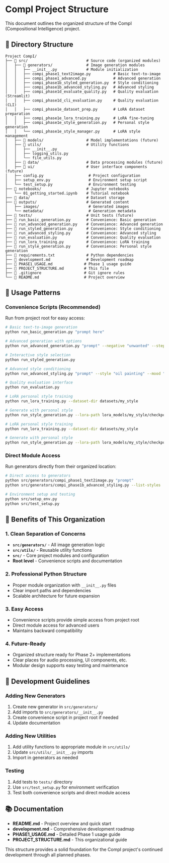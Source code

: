 # CompI Project Structure

This document outlines the organized structure of the CompI (Compositional Intelligence) project.

## 📁 Directory Structure

```
Project CompI/
├── 📁 src/                          # Source code (organized modules)
│   ├── 📁 generators/               # Image generation modules
│   │   ├── __init__.py             # Module initialization
│   │   ├── compi_phase1_text2image.py          # Basic text-to-image
│   │   ├── compi_phase1_advanced.py            # Advanced generation
│   │   ├── compi_phase1b_styled_generation.py  # Style conditioning
│   │   ├── compi_phase1b_advanced_styling.py   # Advanced styling
│   │   ├── compi_phase1d_evaluate_quality.py   # Quality evaluation (Streamlit)
│   │   ├── compi_phase1d_cli_evaluation.py     # Quality evaluation (CLI)
│   │   ├── compi_phase1e_dataset_prep.py       # LoRA dataset preparation
│   │   ├── compi_phase1e_lora_training.py      # LoRA fine-tuning
│   │   ├── compi_phase1e_style_generation.py   # Personal style generation
│   │   └── compi_phase1e_style_manager.py      # LoRA style management
│   ├── 📁 models/                   # Model implementations (future)
│   ├── 📁 utils/                    # Utility functions
│   │   ├── __init__.py
│   │   ├── logging_utils.py
│   │   └── file_utils.py
│   ├── 📁 data/                     # Data processing modules (future)
│   ├── 📁 ui/                       # User interface components (future)
│   ├── config.py                    # Project configuration
│   ├── setup_env.py                 # Environment setup script
│   └── test_setup.py                # Environment testing
├── 📁 notebooks/                    # Jupyter notebooks
│   └── 01_getting_started.ipynb    # Tutorial notebook
├── 📁 data/                         # Dataset storage
├── 📁 outputs/                      # Generated content
│   ├── images/                      # Generated images
│   └── metadata/                    # Generation metadata
├── 📁 tests/                        # Unit tests (future)
├── 🐍 run_basic_generation.py       # Convenience: Basic generation
├── 🐍 run_advanced_generation.py    # Convenience: Advanced generation
├── 🐍 run_styled_generation.py      # Convenience: Style conditioning
├── 🐍 run_advanced_styling.py       # Convenience: Advanced styling
├── 🐍 run_evaluation.py             # Convenience: Quality evaluation
├── 🐍 run_lora_training.py          # Convenience: LoRA training
├── 🐍 run_style_generation.py       # Convenience: Personal style generation
├── 📄 requirements.txt              # Python dependencies
├── 📄 development.md                # Development roadmap
├── 📄 PHASE1_USAGE.md              # Phase 1 usage guide
├── 📄 PROJECT_STRUCTURE.md         # This file
├── 📄 .gitignore                   # Git ignore rules
└── 📄 README.md                    # Project overview
```

## 🚀 Usage Patterns

### Convenience Scripts (Recommended)

Run from project root for easy access:

```bash
# Basic text-to-image generation
python run_basic_generation.py "prompt here"

# Advanced generation with options
python run_advanced_generation.py "prompt" --negative "unwanted" --steps 50

# Interactive style selection
python run_styled_generation.py

# Advanced style conditioning
python run_advanced_styling.py "prompt" --style "oil painting" --mood "dramatic"

# Quality evaluation interface
python run_evaluation.py

# LoRA personal style training
python run_lora_training.py --dataset-dir datasets/my_style

# Generate with personal style
python run_style_generation.py --lora-path lora_models/my_style/checkpoint-1000 "prompt"

# LoRA personal style training
python run_lora_training.py --dataset-dir datasets/my_style

# Generate with personal style
python run_style_generation.py --lora-path lora_models/my_style/checkpoint-1000 "prompt"
```

### Direct Module Access

Run generators directly from their organized location:

```bash
# Direct access to generators
python src/generators/compi_phase1_text2image.py "prompt"
python src/generators/compi_phase1b_advanced_styling.py --list-styles

# Environment setup and testing
python src/setup_env.py
python src/test_setup.py
```

## 🎯 Benefits of This Organization

### 1. **Clean Separation of Concerns**

- **`src/generators/`** - All image generation logic
- **`src/utils/`** - Reusable utility functions
- **`src/`** - Core project modules and configuration
- **Root level** - Convenience scripts and documentation

### 2. **Professional Python Structure**

- Proper module organization with `__init__.py` files
- Clear import paths and dependencies
- Scalable architecture for future expansion

### 3. **Easy Access**

- Convenience scripts provide simple access from project root
- Direct module access for advanced users
- Maintains backward compatibility

### 4. **Future-Ready**

- Organized structure ready for Phase 2+ implementations
- Clear places for audio processing, UI components, etc.
- Modular design supports easy testing and maintenance

## 🔧 Development Guidelines

### Adding New Generators

1. Create new generator in `src/generators/`
2. Add imports to `src/generators/__init__.py`
3. Create convenience script in project root if needed
4. Update documentation

### Adding New Utilities

1. Add utility functions to appropriate module in `src/utils/`
2. Update `src/utils/__init__.py` imports
3. Import in generators as needed

### Testing

1. Add tests to `tests/` directory
2. Use `src/test_setup.py` for environment verification
3. Test both convenience scripts and direct module access

## 📚 Documentation

- **README.md** - Project overview and quick start
- **development.md** - Comprehensive development roadmap
- **PHASE1_USAGE.md** - Detailed Phase 1 usage guide
- **PROJECT_STRUCTURE.md** - This organizational guide

This structure provides a solid foundation for the CompI project's continued development through all planned phases.

